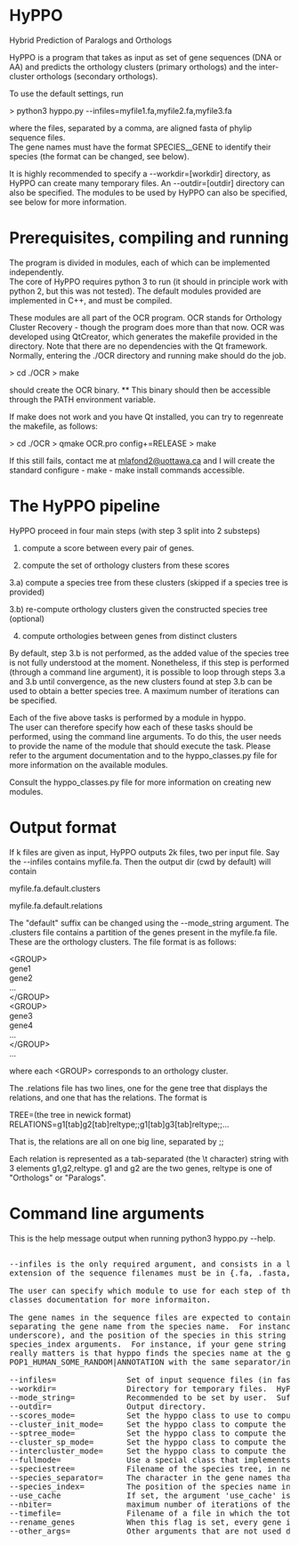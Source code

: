 # HyPPO
Hybrid Prediction of Paralogs and Orthologs

HyPPO is a program that takes as input as set of gene sequences (DNA or AA) and predicts the orthology clusters (primary orthologs) and the inter-cluster orthologs (secondary orthologs).

To use the default settings, run

\> python3 hyppo.py --infiles=myfile1.fa,myfile2.fa,myfile3.fa

where the files, separated by a comma, are aligned fasta of phylip sequence files.  
The gene names must have the format SPECIES__GENE to identify their species (the format can be changed, see below).

It is highly recommended to specify a --workdir=[workdir] directory, as HyPPO can create many temporary files.
An --outdir=[outdir] directory can also be specified. 
The modules to be used by HyPPO can also be specified, see below for more information.


# Prerequisites, compiling and running

The program is divided in modules, each of which can be implemented independently.  
The core of HyPPO requires python 3 to run (it should in principle work with python 2, but this was not tested).
The default modules provided are implemented in C++, and must be compiled.

These modules are all part of the OCR program.  OCR stands for Orthology Cluster Recovery - though the program does more than that now.
OCR was developed using QtCreator, which generates the makefile provided in the directory. 
Note that there are no dependencies with the Qt framework.
Normally, entering the ./OCR directory and running make should do the job.

\> cd ./OCR
\> make

should create the OCR binary. 
** This binary should then be accessible through the PATH environment variable.

If make does not work and you have Qt installed, you can try to regenreate the makefile, as follows:

\> cd ./OCR
\> qmake OCR.pro config+=RELEASE
\> make

If this still fails, contact me at mlafond2@uottawa.ca and I will create the standard 
configure - make - make install commands accessible.

# The HyPPO pipeline

HyPPO proceed in four main steps (with step 3 split into 2 substeps)

1) compute a score between every pair of genes.  

2) compute the set of orthology clusters from these scores

3.a) compute a species tree from these clusters (skipped if a species tree is provided)

3.b) re-compute orthology clusters given the constructed species tree (optional)

4) compute orthologies between genes from distinct clusters

By default, step 3.b is not performed, as the added value of the species tree is not fully understood at the moment. 
Nonetheless, if this step is performed (through a command line argument), it is possible to loop 
through steps 3.a and 3.b until convergence, as the new clusters found at step 3.b can be used to obtain a 
better species tree.  A maximum number of iterations can be specified.

Each of the five above tasks is performed by a module in hyppo.  
The user can therefore specify how each of these tasks should be performed, using the command line arguments.
To do this, the user needs to provide the name of the module that should execute the task.
Please refer to the argument documentation and to the hyppo_classes.py file for more information on 
the available modules.



Consult the hyppo_classes.py file for more information on creating new modules.


# Output format

If k files are given as input, HyPPO outputs 2k files, two per input file.
Say the --infiles contains myfile.fa.  Then the output dir (cwd by default) will contain 

myfile.fa.default.clusters

myfile.fa.default.relations

The "default" suffix can be changed using the --mode_string argument. 
The .clusters file contains a partition of the genes present in the myfile.fa file. 
These are the orthology clusters.
The file format is as follows:

\<GROUP\> \
gene1 \
gene2 \
... \
\<\/GROUP\> \
\<GROUP\> \
gene3 \
gene4 \
... \
\<\/GROUP\> \
... 

where each \<GROUP\> corresponds to an orthology cluster.

The .relations file has two lines, one for the gene tree that displays the relations, and one that has the relations.
The format is 

TREE=(the tree in newick format) \
RELATIONS=g1[tab]g2[tab]reltype;;g1[tab]g3[tab]reltype;;...

That is, the relations are all on one big line, separated by ;;

Each relation is represented as a tab-separated (the \\t character) string with 3 elements g1,g2,reltype.
g1 and g2 are the two genes, reltype is one of "Orthologs" or "Paralogs".

# Command line arguments

This is the help message output when running python3 hyppo.py --help.

<pre>

--infiles is the only required argument, and consists in a list of sequence filenames.  Currently, fasta and phylip are supported.  The 
extension of the sequence filenames must be in {.fa, .fasta, .fst, .phy, .phylip}

The user can specify which module to use for each step of the pipeline.  Please refer to the argument list below, and to the hyppo 
classes documentation for more informaiton.

The gene names in the sequence files are expected to contain the name of the species that contains them.  There must be a string 
separating the gene name from the species name.  For instance, a gene name could be HUMAN__POP1.  The default separator is '__' (double 
underscore), and the position of the species in this string is 0 by default.  This can be changed using the species_separator and 
species_index arguments.  For instance, if your gene string is POP1_HUMAN, set --species_separator='_' and --species_index=1.  What 
really matters is that hyppo finds the species name at the given index - the rest of the name does not matter.  For instance, 
POP1_HUMAN_SOME_RANDOM|ANNOTATION with the same separator/index will work.

--infiles=               Set of input sequence files (in fasta or phylip format), separated by a comma.  e.g. --infiles=seq1.fa,seq2.fa
--workdir=               Directory for temporary files.  HyPPO will not delete nor cleanup.  Useful for caching long tasks such as alignements.
--mode_string=           Recommended to be set by user.  Suffix of the temporary and out files.  The generated files will have this string preceding the extension.  Helps avoid overwriting files when running different modes.  Default:empty.
--outdir=                Output directory.
--scores_mode=           Set the hyppo class to use to compute pairwise scores.  Default: hyppo_classes.ScoresPctID.  Recommended: hyppo_classes.MAFFTPctID if MAFFT is installed.
--cluster_init_mode=     Set the hyppo class to compute the initial set of clusters (without the species tree).  Default: hyppo_classes.MaxScoreClusterPredictor.
--sptree_mode=           Set the hyppo class to compute the species tree from the clusters.  Default: hyppo_classes.BottomUpSpeciesTreeMaker.
--cluster_sp_mode=       Set the hyppo class to compute the set of clusters using the species tree.  Default: None
--intercluster_mode=     Set the hyppo class to compute the inter cluster relations.  Default: GreedyInterClusterPredictor
--fullmode=              Use a special class that implements all four steps in its own manner.  Not set by default.  If set, overrides all step-specific class specified.  e.g. --fullmode=hyppo_classes.OMAPredictor.
--speciestree=           Filename of the species tree, in newick format, if 'true' species tree is known.  Default: not set.
--species_separator=     The character in the gene names that is used to separate the gene name from the species name.  Default:__ (double-underscore)
--species_index=         The position of the species name in the gene name, after separation by the separator.  Default:0
--use_cache              If set, the argument 'use_cache' is passed to the hyppo classes.  These classes may or may not use it.  Most classes that compute alignements use it to avoid re-computing the alignment.
--nbiter=                maximum number of iterations of the species tree - cluster loop to perform.  Only used if cluster_sp_mode is set.  Default: 10
--timefile=              Filename of a file in which the total time taken is output.  Default: not set
--rename_genes           When this flag is set, every gene in the work dir is renamed uniquely.  We append the index of the gene family to the name of every gene.  Useful if input sequence files have gene names in common.
--other_args=            Other arguments that are not used directly, but are sent to each hyppo class.  Refer to the hyppo classes for specific usage.  The format is --other_args=param1=value1;;param2=value2;;param3=value3

</pre>

